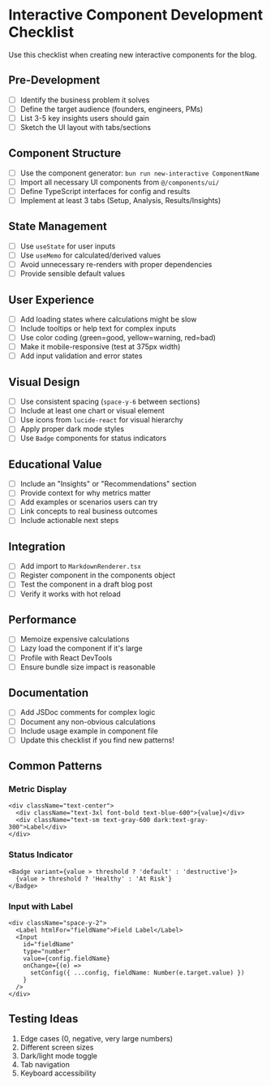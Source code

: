 # Interactive Component Development Checklist

Use this checklist when creating new interactive components for the blog.

## Pre-Development

- [ ] Identify the business problem it solves
- [ ] Define the target audience (founders, engineers, PMs)
- [ ] List 3-5 key insights users should gain
- [ ] Sketch the UI layout with tabs/sections

## Component Structure

- [ ] Use the component generator: `bun run new-interactive ComponentName`
- [ ] Import all necessary UI components from `@/components/ui/`
- [ ] Define TypeScript interfaces for config and results
- [ ] Implement at least 3 tabs (Setup, Analysis, Results/Insights)

## State Management

- [ ] Use `useState` for user inputs
- [ ] Use `useMemo` for calculated/derived values
- [ ] Avoid unnecessary re-renders with proper dependencies
- [ ] Provide sensible default values

## User Experience

- [ ] Add loading states where calculations might be slow
- [ ] Include tooltips or help text for complex inputs
- [ ] Use color coding (green=good, yellow=warning, red=bad)
- [ ] Make it mobile-responsive (test at 375px width)
- [ ] Add input validation and error states

## Visual Design

- [ ] Use consistent spacing (`space-y-6` between sections)
- [ ] Include at least one chart or visual element
- [ ] Use icons from `lucide-react` for visual hierarchy
- [ ] Apply proper dark mode styles
- [ ] Use `Badge` components for status indicators

## Educational Value

- [ ] Include an "Insights" or "Recommendations" section
- [ ] Provide context for why metrics matter
- [ ] Add examples or scenarios users can try
- [ ] Link concepts to real business outcomes
- [ ] Include actionable next steps

## Integration

- [ ] Add import to `MarkdownRenderer.tsx`
- [ ] Register component in the components object
- [ ] Test the component in a draft blog post
- [ ] Verify it works with hot reload

## Performance

- [ ] Memoize expensive calculations
- [ ] Lazy load the component if it's large
- [ ] Profile with React DevTools
- [ ] Ensure bundle size impact is reasonable

## Documentation

- [ ] Add JSDoc comments for complex logic
- [ ] Document any non-obvious calculations
- [ ] Include usage example in component file
- [ ] Update this checklist if you find new patterns!

## Common Patterns

### Metric Display

```tsx
<div className="text-center">
  <div className="text-3xl font-bold text-blue-600">{value}</div>
  <div className="text-sm text-gray-600 dark:text-gray-300">Label</div>
</div>
```

### Status Indicator

```tsx
<Badge variant={value > threshold ? 'default' : 'destructive'}>
  {value > threshold ? 'Healthy' : 'At Risk'}
</Badge>
```

### Input with Label

```tsx
<div className="space-y-2">
  <Label htmlFor="fieldName">Field Label</Label>
  <Input
    id="fieldName"
    type="number"
    value={config.fieldName}
    onChange={(e) =>
      setConfig({ ...config, fieldName: Number(e.target.value) })
    }
  />
</div>
```

## Testing Ideas

1. Edge cases (0, negative, very large numbers)
2. Different screen sizes
3. Dark/light mode toggle
4. Tab navigation
5. Keyboard accessibility
